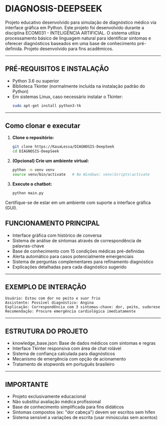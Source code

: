 # DIAGNOSIS-DEEPSEEK

Projeto educativo desenvolvido para simulação de diagnóstico médico via interface gráfica em Python. Este projeto foi desenvolvido durante a disciplina ECOM031 - INTELIGÊNCIA ARTIFICIAL. O sistema utiliza processamento básico de linguagem natural para identificar sintomas e oferecer diagnósticos baseados em uma base de conhecimento pré-definida. Projeto desenvolvido para fins acadêmicos.

---

## PRÉ-REQUISITOS E INSTALAÇÃO

* Python 3.6 ou superior
* Biblioteca Tkinter (normalmente incluída na instalação padrão do Python)
* Em sistemas Linux, caso necessário instalar o Tkinter:
  ```bash
  sudo apt-get install python3-tk
  ```

---

## Como clonar e executar

1. **Clone o repositório:**

   ```bash
   git clone https://KauaLessa/DIAGNOSIS-DeepSeek
   cd DIAGNOSIS-DeepSeek
   ```

2. **(Opcional) Crie um ambiente virtual:**

   ```bash
   python -m venv venv
   source venv/bin/activate   # No Windows: venv\Scripts\activate
   ```

3. **Execute o chatbot:**

   ```bash
   python main.py
   ```

Certifique-se de estar em um ambiente com suporte a interface gráfica (GUI).

## FUNCIONAMENTO PRINCIPAL

* Interface gráfica com histórico de conversa
* Sistema de análise de sintomas através de correspondência de palavras-chave
* Base de conhecimento com 15 condições médicas pré-definidas
* Alerta automático para casos potencialmente emergenciais
* Sistema de perguntas complementares para refinamento diagnóstico
* Explicações detalhadas para cada diagnóstico sugerido

---

## EXEMPLO DE INTERAÇÃO

```
Usuário: Estou com dor no peito e suor frio
Assistente: Possível diagnóstico: Angina
Explicação: Correspondência com 3 sintomas-chave: dor, peito, sudorese
Recomendação: Procure emergência cardiológica imediatamente
```

---

## ESTRUTURA DO PROJETO

* knowledge_base.json: Base de dados médicos com sintomas e regras
* Interface Tkinter responsiva com área de chat rolável
* Sistema de confiança calculada para diagnósticos
* Mecanismo de emergência com opção de acionamento
* Tratamento de stopwords em português brasileiro

---

## IMPORTANTE

* Projeto exclusivamente educacional
* Não substitui avaliação médica profissional
* Base de conhecimento simplificada para fins didáticos
* Sintomas compostos (ex: "dor cabeça") devem ser escritos sem hífen
* Sistema sensível a variações de escrita (usar minúsculas sem acentos)
